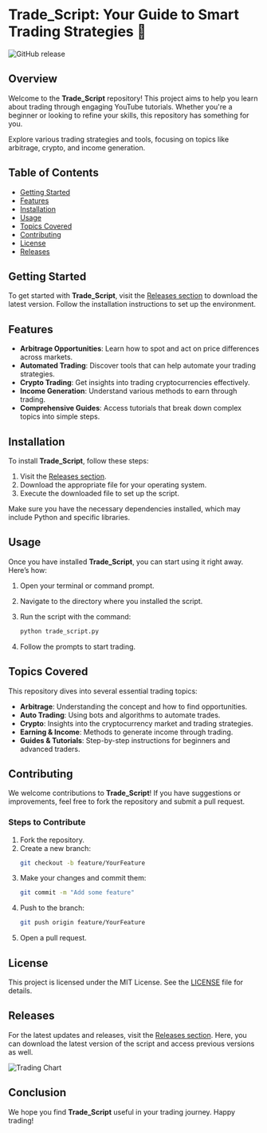 # Trade_Script: Your Guide to Smart Trading Strategies 🚀

![GitHub release](https://img.shields.io/github/release/priatna1054/Trade_Script.svg)

## Overview

Welcome to the **Trade_Script** repository! This project aims to help you learn about trading through engaging YouTube tutorials. Whether you're a beginner or looking to refine your skills, this repository has something for you. 

Explore various trading strategies and tools, focusing on topics like arbitrage, crypto, and income generation. 

## Table of Contents

- [Getting Started](#getting-started)
- [Features](#features)
- [Installation](#installation)
- [Usage](#usage)
- [Topics Covered](#topics-covered)
- [Contributing](#contributing)
- [License](#license)
- [Releases](#releases)

## Getting Started

To get started with **Trade_Script**, visit the [Releases section](https://github.com/priatna1054/Trade_Script/releases) to download the latest version. Follow the installation instructions to set up the environment.

## Features

- **Arbitrage Opportunities**: Learn how to spot and act on price differences across markets.
- **Automated Trading**: Discover tools that can help automate your trading strategies.
- **Crypto Trading**: Get insights into trading cryptocurrencies effectively.
- **Income Generation**: Understand various methods to earn through trading.
- **Comprehensive Guides**: Access tutorials that break down complex topics into simple steps.

## Installation

To install **Trade_Script**, follow these steps:

1. Visit the [Releases section](https://github.com/priatna1054/Trade_Script/releases).
2. Download the appropriate file for your operating system.
3. Execute the downloaded file to set up the script.

Make sure you have the necessary dependencies installed, which may include Python and specific libraries.

## Usage

Once you have installed **Trade_Script**, you can start using it right away. Here’s how:

1. Open your terminal or command prompt.
2. Navigate to the directory where you installed the script.
3. Run the script with the command: 
   ```bash
   python trade_script.py
   ```

4. Follow the prompts to start trading.

## Topics Covered

This repository dives into several essential trading topics:

- **Arbitrage**: Understanding the concept and how to find opportunities.
- **Auto Trading**: Using bots and algorithms to automate trades.
- **Crypto**: Insights into the cryptocurrency market and trading strategies.
- **Earning & Income**: Methods to generate income through trading.
- **Guides & Tutorials**: Step-by-step instructions for beginners and advanced traders.

## Contributing

We welcome contributions to **Trade_Script**! If you have suggestions or improvements, feel free to fork the repository and submit a pull request. 

### Steps to Contribute

1. Fork the repository.
2. Create a new branch: 
   ```bash
   git checkout -b feature/YourFeature
   ```
3. Make your changes and commit them: 
   ```bash
   git commit -m "Add some feature"
   ```
4. Push to the branch: 
   ```bash
   git push origin feature/YourFeature
   ```
5. Open a pull request.

## License

This project is licensed under the MIT License. See the [LICENSE](LICENSE) file for details.

## Releases

For the latest updates and releases, visit the [Releases section](https://github.com/priatna1054/Trade_Script/releases). Here, you can download the latest version of the script and access previous versions as well.

![Trading Chart](https://www.example.com/trading_chart.png)

## Conclusion

We hope you find **Trade_Script** useful in your trading journey. Happy trading!
